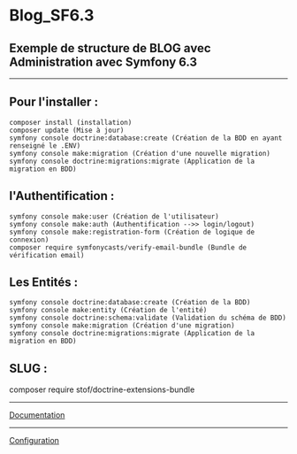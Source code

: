 # Blog_SF6.3

## Exemple de structure de BLOG avec Administration avec Symfony 6.3

***

## Pour l'installer :
```
composer install (installation)
composer update (Mise à jour)
symfony console doctrine:database:create (Création de la BDD en ayant renseigné le .ENV)
symfony console make:migration (Création d'une nouvelle migration)
symfony console doctrine:migrations:migrate (Application de la migration en BDD)

```

## l'Authentification :
```
symfony console make:user (Création de l'utilisateur)
symfony console make:auth (Authentification -->> login/logout)
symfony console make:registration-form (Création de logique de connexion)
composer require symfonycasts/verify-email-bundle (Bundle de vérification email)

```

## Les Entités :
```
symfony console doctrine:database:create (Création de la BDD)
symfony console make:entity (Création de l'entité)
symfony console doctrine:schema:validate (Validation du schéma de BDD)
symfony console make:migration (Création d'une migration)
symfony console doctrine:migrations:migrate (Application de la migration en BDD)
```

## SLUG :

composer require stof/doctrine-extensions-bundle
***
[Documentation](https://symfony.com/bundles/StofDoctrineExtensionsBundle/current/index.html)
***
[Configuration](https://github.com/doctrine-extensions/DoctrineExtensions/blob/main/doc/sluggable.md)